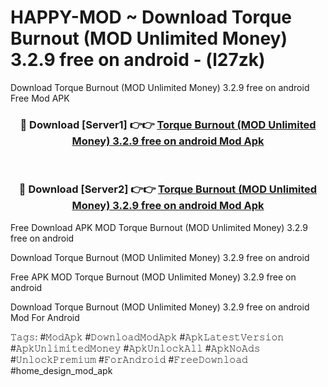 # HAPPY-MOD ~ Download Torque Burnout (MOD Unlimited Money) 3.2.9 free on android - (l27zk)
Download Torque Burnout (MOD Unlimited Money) 3.2.9 free on android Free Mod APK

<div align="center">
<h3>🔴 Download [Server1] 👉👉 <a href="https://apk-comot.site?title=Torque_Burnout_(MOD_Unlimited_Money)_3.2.9_free_on_android">Torque Burnout (MOD Unlimited Money) 3.2.9 free on android Mod Apk</a></h3><br>

<h3>🔴 Download [Server2] 👉👉 <a href="https://apk-comot.site?title=Torque_Burnout_(MOD_Unlimited_Money)_3.2.9_free_on_android">Torque Burnout (MOD Unlimited Money) 3.2.9 free on android Mod Apk</a></h3>
</div>


Free Download APK MOD Torque Burnout (MOD Unlimited Money) 3.2.9 free on android

Download Torque Burnout (MOD Unlimited Money) 3.2.9 free on android 

Free APK MOD Torque Burnout (MOD Unlimited Money) 3.2.9 free on android 

Download Torque Burnout (MOD Unlimited Money) 3.2.9 free on android Mod For Android

𝚃𝚊𝚐𝚜: #𝙼𝚘𝚍𝙰𝚙𝚔 #𝙳𝚘𝚠𝚗𝚕𝚘𝚊𝚍𝙼𝚘𝚍𝙰𝚙𝚔 #𝙰𝚙𝚔𝙻𝚊𝚝𝚎𝚜𝚝𝚅𝚎𝚛𝚜𝚒𝚘𝚗 #𝙰𝚙𝚔𝚄𝚗𝚕𝚒𝚖𝚒𝚝𝚎𝚍𝙼𝚘𝚗𝚎𝚢 #𝙰𝚙𝚔𝚄𝚗𝚕𝚘𝚌𝚔𝙰𝚕𝚕 #𝙰𝚙𝚔𝙽𝚘𝙰𝚍𝚜 #𝚄𝚗𝚕𝚘𝚌𝚔𝙿𝚛𝚎𝚖𝚒𝚞𝚖 #𝙵𝚘𝚛𝙰𝚗𝚍𝚛𝚘𝚒𝚍 #𝙵𝚛𝚎𝚎𝙳𝚘𝚠𝚗𝚕𝚘𝚊𝚍 #home_design_mod_apk